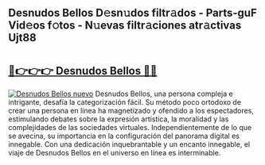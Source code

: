 ## Desnudos Bellos D𝚎sn𝚞dos filtr𝚊dos - Parts-guF Vid𝚎os f𝚘tos - N𝚞evas filtr𝚊ciones atr𝚊ctivas Ujt88

# <h2><a href="http://mb6cnou.tromn.icu/?c=Desnudos+Bellos">🔗👉👉👉 Desnudos Bellos 🔗🔗</a></h2>

[![Desnudos Bellos nuevo](https://i.imgur.com/pEAQMta.gif)](http://mb6cnou.tromn.icu/?c=Desnudos+Bellos)
Desnudos Bellos, una persona compleja e intrigante, desafía la categorización fácil. Su método poco ortodoxo de crear una persona en línea ha magnetizado y ofendido a los espectadores, estimulando debates sobre la expresión artística, la moralidad y las complejidades de las sociedades virtuales. Independientemente de lo que se avecina, su importancia en la configuración del panorama digital es innegable. Con una dedicación inquebrantable y un encanto innegable, el viaje de Desnudos Bellos en el universo en línea es interminable.
